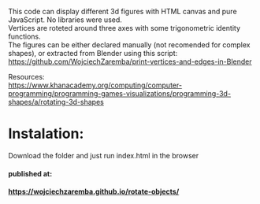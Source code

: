 This code can display different 3d figures with HTML canvas and pure JavaScript. No libraries were used.  
Vertices are roteted around three axes with some trigonometric identity functions.  
The figures can be either declared manually (not recomended for complex shapes), or extracted from Blender using this script: https://github.com/WojciechZaremba/print-vertices-and-edges-in-Blender  
  
  Resources:  
  https://www.khanacademy.org/computing/computer-programming/programming-games-visualizations/programming-3d-shapes/a/rotating-3d-shapes


# Instalation:
Download the folder and just run index.html in the browser

#### published at:
#### https://wojciechzaremba.github.io/rotate-objects/
